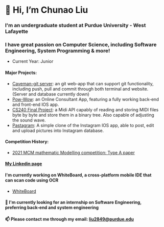 # 👋 Hi, I’m Chunao Liu
### I'm an undergraduate student at Purdue University - West Lafayette
### I have great passion on Computer Science, including Software Engineering, System Programming & more!

- Current Year: Junior

#### Major Projects:
  - [Caveman-git server](https://github.com/the-last-caveman/project002): an git web-app that can support git functionality, including push, pull and commit through both terminal and website. (Server and database currently down)
  - [Pow-Wow](https://github.com/aNewbieProgrammer/Pow-Wow): an Online Consultant App, featuring a fully working back-end and front-end IOS app.
  - [CS240 Final Project](https://github.com/aNewbieProgrammer/CS240/tree/master/proj1): a Midi API capably of reading and storing MIDI files byte by byte and store them in a binary tree. Also capable of adjusting the sound wave. 
  - [Pastagram](https://github.com/aNewbieProgrammer/Parstagram): A simple clone of the Instagram IOS app, able to post, edit and upload pictures into Instagram database.
 
#### Competition History:
  - [2021 MCM mathematic Modelling competition: Type A paper](https://github.com/aNewbieProgrammer/MCM-Paper)
  
#### [My Linkedin page](https://www.linkedin.com/in/chunao-liu-1a7a31204/)

#### I'm currently working on WhiteBoard, a cross-platform mobile IDE that can scan code using OCR
  - [WhiteBoard](https://github.com/Anurag-Shah/WhiteBoard)
 
#### 💞️ I'm currently looking for an internship on Software Engineering, preferring back-end and system engineering
#### 📫 Please contact me through my email: liu2849@purdue.edu

<!---
aNewbieProgrammer/aNewbieProgrammer is a ✨ special ✨ repository because its `README.md` (this file) appears on your GitHub profile.
You can click the Preview link to take a look at your changes.
--->
